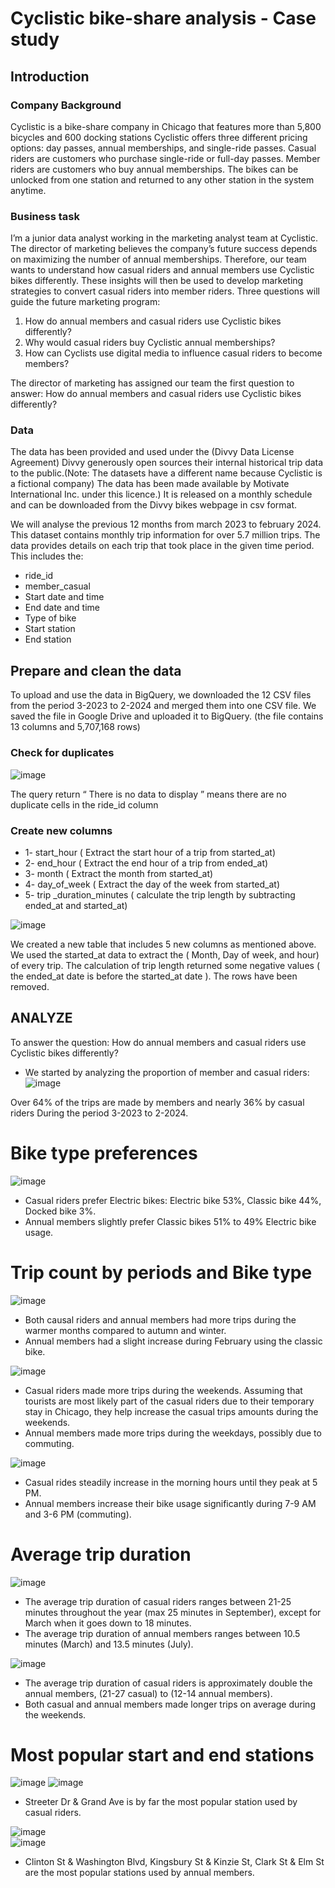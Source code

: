 # Cyclistic bike-share analysis - Case study

## Introduction

### Company Background

Cyclistic is a bike-share company in Chicago that features more than 5,800 bicycles and 600 docking stations
Cyclistic offers three different pricing options: day passes, annual memberships, and single-ride passes. Casual riders are customers who purchase single-ride or full-day passes. Member riders are customers who buy annual memberships.
The bikes can be unlocked from one station and returned to any other station in the system anytime.

### Business task
I’m a junior data analyst working in the marketing analyst team at Cyclistic. The director of marketing believes the company’s future success depends on maximizing the number of annual memberships. Therefore, our team wants to understand how casual riders and annual members use Cyclistic bikes differently. 
These insights will then be used to develop marketing strategies to convert casual riders into member riders. 
Three questions will guide the future marketing program:

1. How do annual members and casual riders use Cyclistic bikes differently?
2. Why would casual riders buy Cyclistic annual memberships? 
3. How can Cyclists use digital media to influence casual riders to become members? 

The director of marketing has assigned our team the first question to answer: How do annual members and casual riders use Cyclistic bikes differently?

 ### Data

The data has been provided and used under the (Divvy Data License Agreement) Divvy generously open sources their internal historical trip data to the public.(Note: The datasets have a different name because Cyclistic is a fictional company)
The data has been made available by Motivate International Inc. under this licence.) It is released on a monthly schedule and can be downloaded from the Divvy bikes webpage in csv format.

We will analyse the previous 12 months from march 2023 to february 2024. 
This dataset contains monthly trip information for over 5.7 million trips.
The data provides details on each trip that took place in the given time period. This includes the:
- ride_id
- member_casual
- Start date and time
- End date and time
- Type of bike
- Start station
- End station

## Prepare and clean the data 

To upload and use the data in BigQuery, we downloaded the 12 CSV files from the period 3-2023 to 2-2024 and merged them into one CSV file. We saved the file in Google Drive and uploaded it to BigQuery. (the file contains 13 columns and 5,707,168 rows)

### Check for duplicates

![image](https://github.com/Nizar2804/Cyclistic-/blob/c758b3ab33fbfba038fb19666b36a4100ef33e63/images/duplicate%20check.png)

The query return “ There is no data to display ” means there are no duplicate cells in the ride_id column

### Create new columns

- 1- start_hour ( Extract the start hour of a trip from started_at)
- 2- end_hour ( Extract the end hour of a trip from ended_at)
- 3- month ( Extract the month from started_at)
- 4- day_of_week ( Extract the day of the week from started_at)
- 5- trip _duration_minutes ( calculate the trip length by subtracting ended_at and started_at)

![image](https://github.com/Nizar2804/Cyclistic-/blob/c758b3ab33fbfba038fb19666b36a4100ef33e63/images/clean%20data.png)


We created a new table that includes 5 new columns as mentioned above. 
We used the started_at data to extract the ( Month, Day of week, and hour)  of every trip. 
The calculation of trip length returned some negative values ( the ended_at date is before the started_at date ).
         The rows have been removed. 


 ## ANALYZE

To answer the question: How do annual members and casual riders use Cyclistic bikes differently? 
- We started by analyzing the proportion of member and casual riders: 
![image](https://github.com/Nizar2804/Cyclistic-/blob/c758b3ab33fbfba038fb19666b36a4100ef33e63/images/Total%20trips%20by%20customer%20type%20.png)

Over 64% of the trips are made by members and nearly 36% by casual riders During the period 3-2023 to 2-2024.


# Bike type preferences 
![image](https://github.com/Nizar2804/Cyclistic-/blob/c758b3ab33fbfba038fb19666b36a4100ef33e63/images/Trips%20by%20Customer%20and%20Bike%20type%20.png)

- Casual riders prefer Electric bikes:
 Electric bike 53%, Classic bike 44%, Docked bike 3%. 
- Annual members slightly prefer Classic bikes 51% to 49% Electric bike usage. 



# Trip count by periods and Bike type

![image](https://github.com/Nizar2804/Cyclistic-/blob/6323088c422bdf98c7f68b48ed9ea77bc9a57171/images/trips%20bu%20months%20and%20bike%20type.png)			
- Both causal riders and annual members had more trips during the warmer months compared to	autumn and winter.
- Annual members had a slight increase during February using the classic bike.


   
![image](https://github.com/Nizar2804/Cyclistic-/blob/6323088c422bdf98c7f68b48ed9ea77bc9a57171/images/trips%20by%20dow%20and%20bike%20type.png)		

- Casual riders made more trips during the weekends.
Assuming that tourists are most likely part of the casual riders due to their temporary stay in Chicago, they help increase the casual trips amounts during the weekends. 
- Annual members made more trips during the weekdays, possibly due to commuting.
  
![image](https://github.com/Nizar2804/Cyclistic-/blob/6323088c422bdf98c7f68b48ed9ea77bc9a57171/images/trips%20by%20hour%20and%20biketype.png)									
- Casual rides steadily increase in the morning hours until they peak at 5 PM.
- Annual members increase their bike usage significantly during 7-9 AM and 3-6 PM (commuting).

# Average trip duration

![image](https://github.com/Nizar2804/Cyclistic-/blob/cdf649bdad4e733f7800e5d72b8a2e4d88b53819/images/avg%20by%20months.png)

- The average trip duration of casual riders ranges between 21-25 minutes throughout the year (max 25 minutes in September), except for 
  March when it goes down to 18 minutes. 
- The average trip duration of annual members ranges between 10.5 minutes (March) and 13.5 minutes (July). 

![image](https://github.com/Nizar2804/Cyclistic-/blob/0c54dcde991772a7c3fb9b014a8d0e61200d4b4e/images/avg%20trip%20duration%20by%20dow.png)
- The average trip duration of casual riders is approximately double the annual members, (21-27 casual) to (12-14 annual members). 
- Both casual and annual members made longer trips on average during the weekends.

# Most popular start and end stations

![image](https://github.com/Nizar2804/Cyclistic-/blob/22c7e7b35a9464bbe26db76a8b984bc990188435/images/top%2010%20start%20stations%20-%20casual.png)
![image](https://github.com/Nizar2804/Cyclistic-/blob/22c7e7b35a9464bbe26db76a8b984bc990188435/images/top%2010%20end%20station%20-casual.png)
- Streeter Dr & Grand Ave is by far the most popular station used by casual riders.

![image](https://github.com/Nizar2804/Cyclistic-/blob/22c7e7b35a9464bbe26db76a8b984bc990188435/images/top%2010%20start%20station%20-%20member.png)																
![image](https://github.com/Nizar2804/Cyclistic-/blob/22c7e7b35a9464bbe26db76a8b984bc990188435/images/top%2010%20end%20station%20-%20members.png)
- Clinton St & Washington Blvd, Kingsbury St & Kinzie St, Clark St & Elm St are the most popular stations used by annual members.


                      
